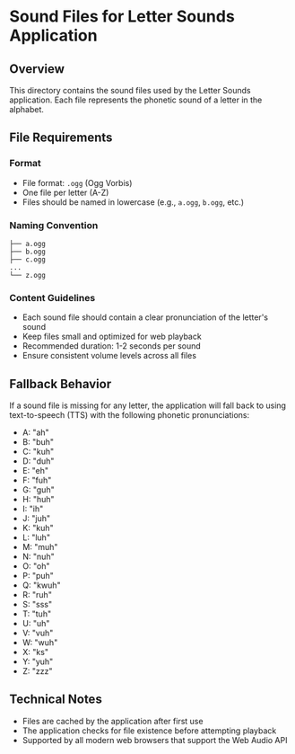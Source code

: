 # Sound Files for Letter Sounds Application

## Overview
This directory contains the sound files used by the Letter Sounds application. Each file represents the phonetic sound of a letter in the alphabet.

## File Requirements

### Format
- File format: `.ogg` (Ogg Vorbis)
- One file per letter (A-Z)
- Files should be named in lowercase (e.g., `a.ogg`, `b.ogg`, etc.)

### Naming Convention
```sounds/
├── a.ogg
├── b.ogg
├── c.ogg
...
└── z.ogg
```

### Content Guidelines
- Each sound file should contain a clear pronunciation of the letter's sound
- Keep files small and optimized for web playback
- Recommended duration: 1-2 seconds per sound
- Ensure consistent volume levels across all files

## Fallback Behavior
If a sound file is missing for any letter, the application will fall back to using text-to-speech (TTS) with the following phonetic pronunciations:
- A: "ah"
- B: "buh"
- C: "kuh"
- D: "duh"
- E: "eh"
- F: "fuh"
- G: "guh"
- H: "huh"
- I: "ih"
- J: "juh"
- K: "kuh"
- L: "luh"
- M: "muh"
- N: "nuh"
- O: "oh"
- P: "puh"
- Q: "kwuh"
- R: "ruh"
- S: "sss"
- T: "tuh"
- U: "uh"
- V: "vuh"
- W: "wuh"
- X: "ks"
- Y: "yuh"
- Z: "zzz"

## Technical Notes
- Files are cached by the application after first use
- The application checks for file existence before attempting playback
- Supported by all modern web browsers that support the Web Audio API
